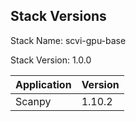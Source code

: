 ## Stack Versions

Stack Name: scvi-gpu-base

Stack Version: 1.0.0

| Application | Version |
|-------------|---------|
| Scanpy | 1.10.2 |
